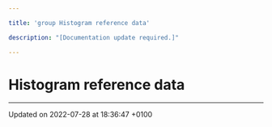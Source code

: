 ```yaml
---

title: 'group Histogram reference data'

description: "[Documentation update required.]"

---
```


# Histogram reference data








-------------------------------

Updated on 2022-07-28 at 18:36:47 +0100
